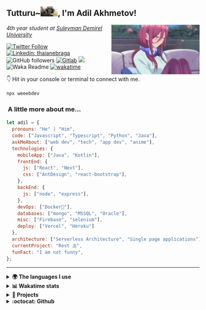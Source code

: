<h2>Tutturu~<img src="img/tuturu.gif" width="45" alt="">, I'm Adil Akhmetov! <img src="img/miku-dance.gif" width="50" alt=""></h2>
<img align='right' src="img/miku.gif" width="230" alt="">
<p><em>4th year student at <a href="https://sdu.edu.kz/">Suleyman Demirel University</a>
<a href="https://sdu.edu.kz/"><img src="img/sdu-ahegao.svg" align="right" width="100" alt=""></a>
</em></p>

[![Twitter Follow](https://img.shields.io/twitter/follow/weeebdev?label=Follow)](https://twitter.com/intent/follow?screen_name=weeebdev)
[![Linkedin: thaianebraga](https://img.shields.io/badge/-adildev-blue?style=flat-square&logo=Linkedin&logoColor=white&link=https://www.linkedin.com/in/adildev/)](https://www.linkedin.com/in/adildev/)
![GitHub followers](https://img.shields.io/github/followers/weeebdev?label=Follow&style=flat-square)
[![Gitlab](https://img.shields.io/badge/Gitlab-weeebdev-orange?style=flat-square&logo=gitlab)](https://gitlab.com/weeebdev)
![](https://visitor-badge.glitch.me/badge?page_id=weeebdev.weeebdev)
![Waka Readme](https://github.com/weeebdev/weeebdev/workflows/Waka%20Readme/badge.svg)
[![wakatime](https://wakatime.com/badge/user/1fb6390f-222e-4088-8de8-840ef1443858.svg)](https://wakatime.com/@1fb6390f-222e-4088-8de8-840ef1443858)
<!-- [![Leetcode badge](https://leetcode-badge.chyroc.cn/?name=user3449f)](https://leetcode.com/user3449f/) -->

👇 Hit in your console or terminal to connect with me.

```bash
npx weeebdev
```

### <img src="https://media.giphy.com/media/VgCDAzcKvsR6OM0uWg/giphy.gif" width="50" alt=""> A little more about me...

```javascript
let adil = {
  pronouns: "He" | "Him",
  code: ["Javascript", "Typescript", "Python", "Java"],
  askMeAbout: ["web dev", "tech", "app dev", "anime"],
  technologies: {
    mobileApp: ["Java", "Kotlin"],
    frontEnd: {
      js: ["React", "Next"],
      css: ["AntDesign", "react-bootstrap"],
    },
    backEnd: {
      js: ["node", "express"],
    },
    devOps: ["Docker🐳"],
    databases: ["mongo", "MSSQL", "Oracle"],
    misc: ["Firebase", "selenium"],
    deploy: ["Vercel", "Heroku"]
  },
  architecture: ["Serverless Architecture", "Single page applications"],
  currentProject: "Rest ⛱",
  funFact: "I am not funny",
};
```

---

<details>
  <summary><b>🌍 The languages I use</b></summary>
  <hr>
  
  
| ⏰ Past month | ⌛️ Past Year |
|---|---|
| <a href="https://wakatime.com/@adildev"><img src="https://wakatime.com/share/@adilDev/4ebe423a-b427-4031-b073-d221b9528df7.svg" height="300px"></a> | <a href="https://wakatime.com/@adildev"><img src="https://wakatime.com/share/@adilDev/1b4a30f1-9a7f-47fe-b8d2-0fc90f37fcd3.svg" height="300px"></a> |
</details>

<details>
<summary><b>📊 Wakatime stats</b><br></summary>
<div>
<hr/>

<!--START_SECTION:waka-->
![Code Time](http://img.shields.io/badge/Code%20Time-2%2C621%20hrs%2020%20mins-blue)

![Profile Views](http://img.shields.io/badge/Profile%20Views-0-blue)

![Lines of code](https://img.shields.io/badge/From%20Hello%20World%20I%27ve%20Written-2%20Million%20lines%20of%20code-blue)

**🐱 My GitHub Data** 

> 🏆 538 Contributions in the Year 2022
 > 
> 📦 272.4 kB Used in GitHub's Storage 
 > 
> 💼 Opted to Hire
 > 
> 📜 44 Public Repositories 
 > 
> 🔑 10 Private Repositories  
 > 
**I'm a Night 🦉** 

```text
🌞 Morning    27 commits     █░░░░░░░░░░░░░░░░░░░░░░░░   4.31% 
🌆 Daytime    226 commits    █████████░░░░░░░░░░░░░░░░   36.1% 
🌃 Evening    327 commits    █████████████░░░░░░░░░░░░   52.24% 
🌙 Night      46 commits     █░░░░░░░░░░░░░░░░░░░░░░░░   7.35%

```
📅 **I'm Most Productive on Thursday** 

```text
Monday       146 commits    █████░░░░░░░░░░░░░░░░░░░░   23.32% 
Tuesday      111 commits    ████░░░░░░░░░░░░░░░░░░░░░   17.73% 
Wednesday    53 commits     ██░░░░░░░░░░░░░░░░░░░░░░░   8.47% 
Thursday     161 commits    ██████░░░░░░░░░░░░░░░░░░░   25.72% 
Friday       44 commits     █░░░░░░░░░░░░░░░░░░░░░░░░   7.03% 
Saturday     52 commits     ██░░░░░░░░░░░░░░░░░░░░░░░   8.31% 
Sunday       59 commits     ██░░░░░░░░░░░░░░░░░░░░░░░   9.42%

```


📊 **This Week I Spent My Time On** 

```text
⌚︎ Time Zone: Asia/Almaty

💬 Programming Languages: 
TypeScript               6 hrs 15 mins       ██████████████████████░░░   88.92% 
Other                    39 mins             ██░░░░░░░░░░░░░░░░░░░░░░░   9.43% 
JavaScript               6 mins              ░░░░░░░░░░░░░░░░░░░░░░░░░   1.54% 
Text                     0 secs              ░░░░░░░░░░░░░░░░░░░░░░░░░   0.1% 
YAML                     0 secs              ░░░░░░░░░░░░░░░░░░░░░░░░░   0.0%

🔥 Editors: 
VS Code                  6 hrs 22 mins       ██████████████████████░░░   90.58% 
Fish                     39 mins             ██░░░░░░░░░░░░░░░░░░░░░░░   9.42%

🐱‍💻 Projects: 
dar-dms-comms            5 hrs 51 mins       ████████████████████░░░░░   83.27% 
Terminal                 39 mins             ██░░░░░░░░░░░░░░░░░░░░░░░   9.42% 
mattermost-web-app       27 mins             █░░░░░░░░░░░░░░░░░░░░░░░░   6.42% 
web-layout               1 min               ░░░░░░░░░░░░░░░░░░░░░░░░░   0.45% 
dar-dms-layout           1 min               ░░░░░░░░░░░░░░░░░░░░░░░░░   0.44%

💻 Operating System: 
Mac                      7 hrs 1 min         █████████████████████████   100.0%

```

**I Mostly Code in JavaScript** 

```text
JavaScript               12 repos            ████░░░░░░░░░░░░░░░░░░░░░   18.46% 
Go                       12 repos            ████░░░░░░░░░░░░░░░░░░░░░   18.46% 
Jupyter Notebook         11 repos            ████░░░░░░░░░░░░░░░░░░░░░   16.92% 
Java                     6 repos             ██░░░░░░░░░░░░░░░░░░░░░░░   9.23% 
HTML                     6 repos             ██░░░░░░░░░░░░░░░░░░░░░░░   9.23%

```


**Timeline**

![Chart not found](https://raw.githubusercontent.com/weeebdev/weeebdev/master/charts/bar_graph.png) 


 Last Updated on 02/07/2022 01:19:58 UTC
<!--END_SECTION:waka-->
</div>
</details>

<details>
<summary><b>🧾 Projects</b></summary>
<hr>

|Project|Status|
|---|---|
|[![ReadMe Card](https://github-readme-stats.vercel.app/api/pin/?username=weeebdev&repo=waifu.pics&theme=dracula)](https://github.com/weeebdev/waifu.pics)|[![time tracker](https://wakatime.com/badge/github/weeebdev/waifu.pics.svg)](https://wakatime.com/badge/github/weeebdev/waifu.pics)|
|[![ReadMe Card](https://github-readme-stats.vercel.app/api/pin/?username=mentor-ship&repo=mentorship&theme=dracula)](https://github.com/Mentor-ship/Mentorship)|[![time tracker](https://wakatime.com/badge/github/Mentor-ship/Mentorship.svg)](https://wakatime.com/badge/github/Mentor-ship/Mentorship)|
|[![ReadMe Card](https://github-readme-stats.vercel.app/api/pin/?username=masters-and-Abu&repo=tolqyn&theme=dracula)](https://github.com/Masters-and-Abu/Tolqyn)|[![time tracker](https://wakatime.com/badge/github/Masters-and-Abu/Tolqyn.svg)](https://wakatime.com/badge/github/Masters-and-Abu/Tolqyn)|
|[![ReadMe Card](https://github-readme-stats.vercel.app/api/pin/?username=dracula&repo=unigram&theme=dracula)](https://github.com/dracula/unigram)||

</details>

<details>
  <summary><b>:octocat: Github</b></summary>
  <hr>
  <a href="https://sourcekarma.vercel.app/weeebdev"><img src="https://sourcekarma-og.vercel.app/api/weeebdev/github" alt="" align="left"/></a>
  <img src="https://github-readme-stats.vercel.app/api?username=weeebdev&show_icons=true&theme=dracula&hide_title=true&hide_rank=true&count_private=true" align="right"/>
</details>
<div align="center">
  <kbd>
    <img src="https://waifu.now.sh/sfw/hug" alt="">
  </kbd>
</div>
